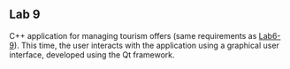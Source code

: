 ## Lab 9

C++ application for managing tourism offers (same requirements as [Lab6-9](../Lab6-9)). This time, the user interacts with the application using a graphical user interface, developed using the Qt framework.

